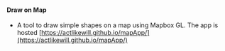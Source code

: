 #### Draw on Map
- A tool to draw simple shapes on a map using Mapbox GL.
The app is hosted [https://actlikewill.github.io/mapApp/](https://actlikewill.github.io/mapApp/)
